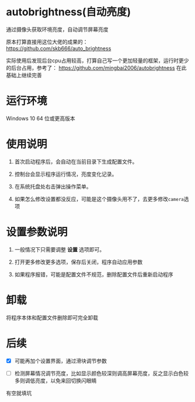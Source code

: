 # autobrightness(自动亮度)
通过摄像头获取环境亮度，自动调节屏幕亮度

原本打算直接用这位大佬的成果的：
https://github.com/skb666/auto_brightness

实际使用后发现后台cpu占用较高，打算自己写一个更加轻量的框架，运行时更少的后台占用，参考了：
https://github.com/mingbai2006/autobrightness
在此基础上继续完善

# 运行环境
Windows 10 64 位或更高版本

# 使用说明
1. 首次启动程序后，会自动在当前目录下生成配置文件。

2. 控制台会显示程序运行情况，亮度变化记录。

3. 在系统托盘处右击弹出操作菜单。

4. 如果怎么修改设置都没反应，可能是这个摄像头用不了，去更多修改`camera`选项

# 设置参数说明
1. 一般情况下只需要调整 **设置** 选项即可。

2. 打开更多修改更多选项，保存后关闭，程序自动应用参数

3. 如果程序报错，可能是配置文件不规范，删除配置文件后重新启动程序


# 卸载
将程序本体和配置文件删除即可完全卸载

# 后续
- [x] 可能再加个设置界面，通过滑块调节参数

- [ ] 检测屏幕情况调节亮度，比如显示颜色较深则调高屏幕亮度，反之显示白色较多则调低亮度，以免来回切换闪眼睛

有空就填坑
